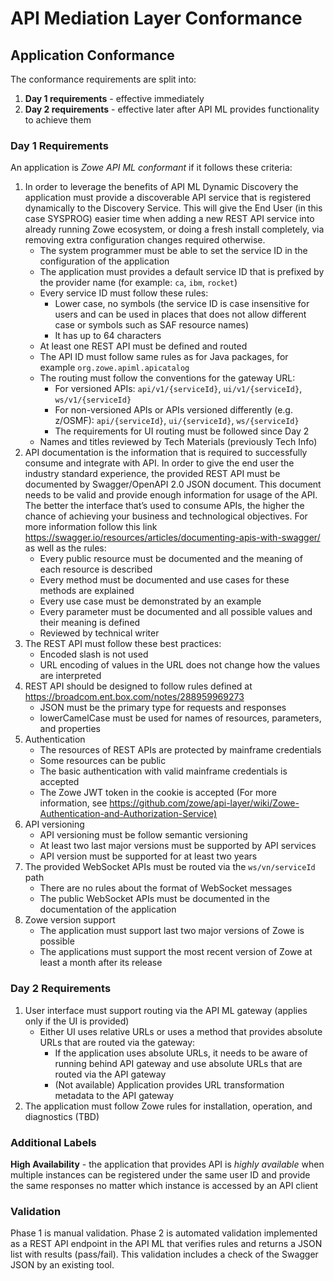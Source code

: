 # API Mediation Layer Conformance

## Application Conformance

The conformance requirements are split into:

1. **Day 1 requirements** - effective immediately
2. **Day 2 requirements** - effective later after API ML provides functionality to achieve them

### Day 1 Requirements

An application is *Zowe API ML conformant* if it follows these criteria:

1. In order to leverage the benefits of API ML Dynamic Discovery the application must provide a discoverable API service that is     registered dynamically to the Discovery Service. This will give the End User (in this case SYSPROG) easier time when adding a new REST API service into already running Zowe ecosystem, or doing a fresh install completely, via removing extra configuration changes required otherwise. 
   - The system programmer must be able to set the service ID in the configuration of the application
   - The application must provides a default service ID that is prefixed by the provider name (for example: `ca`, `ibm`, `rocket`)
   - Every service ID must follow these rules:
     - Lower case, no symbols (the service ID is case insensitive for users and can be used in places that does not allow different case or symbols such as SAF resource names)
     - It has up to 64 characters
   - At least one REST API must be defined and routed
   - The API ID must follow same rules as for Java packages, for example `org.zowe.apiml.apicatalog`
   - The routing must follow the conventions for the gateway URL:
     - For versioned APIs: `api/v1/{serviceId}`, `ui/v1/{serviceId}`, `ws/v1/{serviceId}`
     - For non-versioned APIs or APIs versioned differently (e.g. z/OSMF): `api/{serviceId}`, `ui/{serviceId}`, `ws/{serviceId}`
     - The requirements for UI routing must be followed since Day 2
   - Names and titles reviewed by Tech Materials (previously Tech Info)
2. API documentation is the information that is required to successfully consume and integrate with API. In order to give the end user the industry standard experience, the provided REST API must be documented by Swagger/OpenAPI 2.0 JSON document. This document needs to be valid and provide enough information for usage of the API. The better the interface that’s used to consume APIs, the higher the chance of achieving your business and technological objectives. For more information follow this link https://swagger.io/resources/articles/documenting-apis-with-swagger/ as well as the rules:
   - Every public resource must be documented and the meaning of each resource is described
   - Every method must be documented and use cases for these methods are explained
   - Every use case must be demonstrated by an example
   - Every parameter must be documented and all possible values and their meaning is defined
   - Reviewed by technical writer     
3. The REST API must follow these best practices:
   - Encoded slash is not used
   - URL encoding of values in the URL does not change how the values are interpreted
4. REST API should be designed to follow rules defined at <https://broadcom.ent.box.com/notes/288959969273>
   - JSON must be the primary type for requests and responses
   - lowerCamelCase must be used for names of resources, parameters, and properties
5. Authentication
   - The resources of REST APIs are protected by mainframe credentials
   - Some resources can be public
   - The basic authentication with valid mainframe credentials is accepted
   - The Zowe JWT token in the cookie is accepted (For more information, see <https://github.com/zowe/api-layer/wiki/Zowe-Authentication-and-Authorization-Service)>
6. API versioning
   - API versioning must be follow semantic versioning
   - At least two last major versions must be supported by API services
   - API version must be supported for at least two years
7. The provided WebSocket APIs must be routed via the `ws/vn/serviceId` path
   - There are no rules about the format of WebSocket messages
   - The public WebSocket APIs must be documented in the documentation of the application
8. Zowe version support
   - The application must support last two major versions of Zowe is possible
   - The applications must support the most recent version of Zowe at least a month after its release
  
### Day 2 Requirements

1. User interface must support routing via the API ML gateway (applies only if the UI is provided)
   - Either UI uses relative URLs or uses a method that provides absolute URLs that are routed via the gateway:
     - If the application uses absolute URLs, it needs to be aware of running behind API gateway and use absolute URLs that are routed via the API gateway
     - (Not available) Application provides URL transformation metadata to the API gateway
2. The application must follow Zowe rules for installation, operation, and diagnostics (TBD)

### Additional Labels

**High Availability** - the application that provides API is *highly available* when multiple instances can be registered under the same user ID and provide the same responses no matter which instance is accessed by an API client

### Validation

Phase 1 is manual validation. Phase 2 is automated validation implemented as a REST API endpoint in the API ML that verifies rules and returns a JSON list with results (pass/fail). This validation includes a check of the Swagger JSON by an existing tool.
